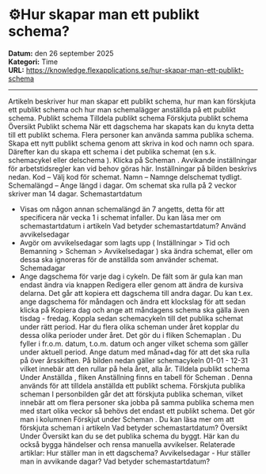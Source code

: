 # ⚙️Hur skapar man ett publikt schema?

**Datum:** den 26 september 2025  
**Kategori:** Time  
**URL:** https://knowledge.flexapplications.se/hur-skapar-man-ett-publikt-schema

---

Artikeln beskriver hur man skapar ett publikt schema, hur man kan förskjuta ett publikt schema och hur man schemalägger anställda på ett publikt schema.
Publikt schema
Tilldela publikt schema
Förskjuta publikt schema
Översikt
Publikt schema
När ett dagschema har skapats kan du knyta detta till ett publikt schema. Flera personer kan använda samma publika schema.
Skapa ett nytt publikt schema genom att skriva in
kod
och
namn
och
spara.
Därefter kan du skapa ett schema i det publika schemat (en s.k.
schemacykel
eller
delschema
).
Klicka på
Scheman
.
Avvikande inställningar för arbetstidsregler kan vid behov göras här. Inställningar på bilden beskrivs nedan.
Kod
– Välj kod för schemat.
Namn
– Namnge delschemat tydligt.
Schemalängd
– Ange längd i dagar. Om schemat ska rulla på 2 veckor skriver man 14 dagar.
Schemastartdatum
- Visas om någon annan schemalängd än 7 angetts, detta för att specificera när vecka 1 i schemat infaller.
Du kan läsa mer om schemastartdatum i artikeln
Vad betyder schemastartdatum?
Använd avvikelsedagar
- Avgör om avvikelsedagar som lagts upp (
Inställningar > Tid och Bemanning > Scheman > Avvikelsedagar
) ska ändra schemat, eller om dessa ska ignoreras för de anställda som använder schemat.
Schemadagar
- Ange dagschema för varje dag i cykeln. De fält som är gula kan man endast ändra via knappen
Redigera
eller genom att ändra de kursiva delarna.
Det går att kopiera ett dagschema till andra dagar. Du kan t.ex. ange dagschema för måndagen och ändra ett klockslag för att sedan klicka på
Kopiera dag
och ange att måndagens schema ska gälla även tisdag - fredag.
Koppla sedan schemacykeln till det publika schemat under rätt period. Har du flera olika scheman under året kopplar du dessa olika perioder under året. Det gör du i fliken
Schemaplan
.
Du fyller i fr.o.m. datum, t.o.m. datum och anger vilket schema som gäller under aktuell period. Ange datum med månad+dag för att det ska rulla på över årsskiften.
På bilden nedan gäller schemacykeln 01-01 - 12-31  vilket innebär att den rullar på hela året, alla år.
Tilldela publikt schema
Under
Anställda
, fliken
Anställning
finns en tabell för
Scheman
. Denna används för att tilldela anställda ett publikt schema.
Förskjuta publika scheman
I personbilden går det att förskjuta publika scheman, vilket innebär att om flera personer ska jobba på samma publika schema men med start olika veckor så behövs det endast ett publikt schema. Det gör man i kolumnen
Förskjut
under
Scheman
.
Du kan läsa mer om att förskjuta scheman i artikeln
Vad betyder schemastartdatum?
Översikt
Under
Översikt
kan du se det publika schema du byggt. Här kan du också bygga händelser och rensa manuella avvikelser.
Relaterade artiklar:
Hur ställer man in ett dagschema?
Avvikelsedagar - Hur ställer man in avvikande dagar?
Vad betyder schemastartdatum?

